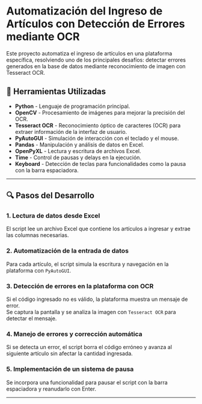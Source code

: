 # Automatización del Ingreso de Artículos con Detección de Errores mediante OCR

Este proyecto automatiza el ingreso de artículos en una plataforma específica, resolviendo uno de los principales desafíos: detectar errores generados en la base de datos mediante reconocimiento de imagen con Tesseract OCR.

## 🚀 Herramientas Utilizadas
- **Python** - Lenguaje de programación principal.
- **OpenCV** - Procesamiento de imágenes para mejorar la precisión del OCR.
- **Tesseract OCR** - Reconocimiento óptico de caracteres (OCR) para extraer información de la interfaz de usuario.
- **PyAutoGUI** - Simulación de interacción con el teclado y el mouse.
- **Pandas** - Manipulación y análisis de datos en Excel.
- **OpenPyXL** - Lectura y escritura de archivos Excel.
- **Time** - Control de pausas y delays en la ejecución.
- **Keyboard** - Detección de teclas para funcionalidades como la pausa con la barra espaciadora.

---

## 🔍 Pasos del Desarrollo

### **1. Lectura de datos desde Excel**
El script lee un archivo Excel que contiene los artículos a ingresar y extrae las columnas necesarias.

### **2. Automatización de la entrada de datos**
Para cada artículo, el script simula la escritura y navegación en la plataforma con `PyAutoGUI`.

### **3. Detección de errores en la plataforma con OCR**
Si el código ingresado no es válido, la plataforma muestra un mensaje de error.  
Se captura la pantalla y se analiza la imagen con `Tesseract OCR` para detectar el mensaje.

### **4. Manejo de errores y corrección automática**
Si se detecta un error, el script borra el código erróneo y avanza al siguiente artículo sin afectar la cantidad ingresada.

### **5. Implementación de un sistema de pausa**
Se incorpora una funcionalidad para pausar el script con la barra espaciadora y reanudarlo con Enter.

---

